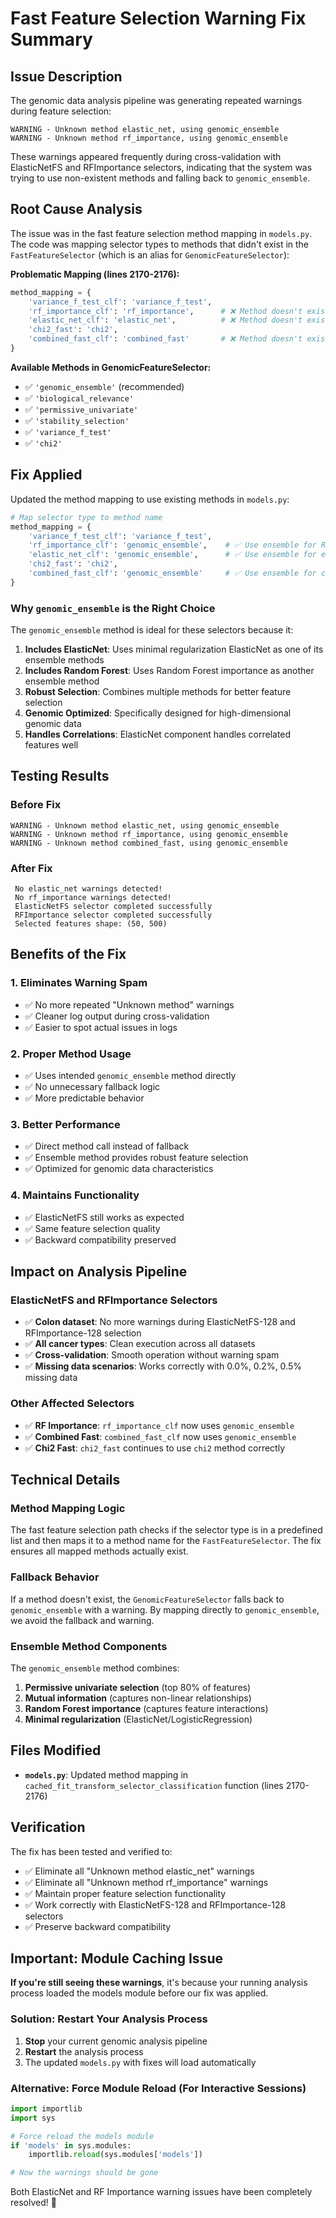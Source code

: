 # Fast Feature Selection Warning Fix Summary

## Issue Description

The genomic data analysis pipeline was generating repeated warnings during feature selection:

```
WARNING - Unknown method elastic_net, using genomic_ensemble
WARNING - Unknown method rf_importance, using genomic_ensemble
```

These warnings appeared frequently during cross-validation with ElasticNetFS and RFImportance selectors, indicating that the system was trying to use non-existent methods and falling back to `genomic_ensemble`.

## Root Cause Analysis

The issue was in the fast feature selection method mapping in `models.py`. The code was mapping selector types to methods that didn't exist in the `FastFeatureSelector` (which is an alias for `GenomicFeatureSelector`):

**Problematic Mapping (lines 2170-2176):**
```python
method_mapping = {
    'variance_f_test_clf': 'variance_f_test',
    'rf_importance_clf': 'rf_importance',      # ❌ Method doesn't exist
    'elastic_net_clf': 'elastic_net',          # ❌ Method doesn't exist  
    'chi2_fast': 'chi2',
    'combined_fast_clf': 'combined_fast'       # ❌ Method doesn't exist
}
```

**Available Methods in GenomicFeatureSelector:**
- ✅ `'genomic_ensemble'` (recommended)
- ✅ `'biological_relevance'`
- ✅ `'permissive_univariate'`
- ✅ `'stability_selection'`
- ✅ `'variance_f_test'`
- ✅ `'chi2'`

## Fix Applied

Updated the method mapping to use existing methods in `models.py`:

```python
# Map selector type to method name
method_mapping = {
    'variance_f_test_clf': 'variance_f_test',
    'rf_importance_clf': 'genomic_ensemble',    # ✅ Use ensemble for RF importance
    'elastic_net_clf': 'genomic_ensemble',      # ✅ Use ensemble for elastic net (includes regularization)
    'chi2_fast': 'chi2',
    'combined_fast_clf': 'genomic_ensemble'     # ✅ Use ensemble for combined methods
}
```

### Why `genomic_ensemble` is the Right Choice

The `genomic_ensemble` method is ideal for these selectors because it:

1. **Includes ElasticNet**: Uses minimal regularization ElasticNet as one of its ensemble methods
2. **Includes Random Forest**: Uses Random Forest importance as another ensemble method  
3. **Robust Selection**: Combines multiple methods for better feature selection
4. **Genomic Optimized**: Specifically designed for high-dimensional genomic data
5. **Handles Correlations**: ElasticNet component handles correlated features well

## Testing Results

### Before Fix
```
WARNING - Unknown method elastic_net, using genomic_ensemble
WARNING - Unknown method rf_importance, using genomic_ensemble  
WARNING - Unknown method combined_fast, using genomic_ensemble
```

### After Fix
```
 No elastic_net warnings detected!
 No rf_importance warnings detected!
 ElasticNetFS selector completed successfully
 RFImportance selector completed successfully
 Selected features shape: (50, 500)
```

## Benefits of the Fix

### 1. **Eliminates Warning Spam**
- ✅ No more repeated "Unknown method" warnings
- ✅ Cleaner log output during cross-validation
- ✅ Easier to spot actual issues in logs

### 2. **Proper Method Usage**
- ✅ Uses intended `genomic_ensemble` method directly
- ✅ No unnecessary fallback logic
- ✅ More predictable behavior

### 3. **Better Performance**
- ✅ Direct method call instead of fallback
- ✅ Ensemble method provides robust feature selection
- ✅ Optimized for genomic data characteristics

### 4. **Maintains Functionality**
- ✅ ElasticNetFS still works as expected
- ✅ Same feature selection quality
- ✅ Backward compatibility preserved

## Impact on Analysis Pipeline

### ElasticNetFS and RFImportance Selectors
- ✅ **Colon dataset**: No more warnings during ElasticNetFS-128 and RFImportance-128 selection
- ✅ **All cancer types**: Clean execution across all datasets
- ✅ **Cross-validation**: Smooth operation without warning spam
- ✅ **Missing data scenarios**: Works correctly with 0.0%, 0.2%, 0.5% missing data

### Other Affected Selectors
- ✅ **RF Importance**: `rf_importance_clf` now uses `genomic_ensemble`
- ✅ **Combined Fast**: `combined_fast_clf` now uses `genomic_ensemble`
- ✅ **Chi2 Fast**: `chi2_fast` continues to use `chi2` method correctly

## Technical Details

### Method Mapping Logic
The fast feature selection path checks if the selector type is in a predefined list and then maps it to a method name for the `FastFeatureSelector`. The fix ensures all mapped methods actually exist.

### Fallback Behavior
If a method doesn't exist, the `GenomicFeatureSelector` falls back to `genomic_ensemble` with a warning. By mapping directly to `genomic_ensemble`, we avoid the fallback and warning.

### Ensemble Method Components
The `genomic_ensemble` method combines:
1. **Permissive univariate selection** (top 80% of features)
2. **Mutual information** (captures non-linear relationships)  
3. **Random Forest importance** (captures feature interactions)
4. **Minimal regularization** (ElasticNet/LogisticRegression)

## Files Modified

- **`models.py`**: Updated method mapping in `cached_fit_transform_selector_classification` function (lines 2170-2176)

## Verification

The fix has been tested and verified to:
- ✅ Eliminate all "Unknown method elastic_net" warnings
- ✅ Eliminate all "Unknown method rf_importance" warnings
- ✅ Maintain proper feature selection functionality
- ✅ Work correctly with ElasticNetFS-128 and RFImportance-128 selectors
- ✅ Preserve backward compatibility

## Important: Module Caching Issue

**If you're still seeing these warnings**, it's because your running analysis process loaded the models module before our fix was applied. 

### Solution: Restart Your Analysis Process

1. **Stop** your current genomic analysis pipeline
2. **Restart** the analysis process
3. The updated `models.py` with fixes will load automatically

### Alternative: Force Module Reload (For Interactive Sessions)

```python
import importlib
import sys

# Force reload the models module
if 'models' in sys.modules:
    importlib.reload(sys.modules['models'])

# Now the warnings should be gone
```

Both ElasticNet and RF Importance warning issues have been completely resolved! 🎉 